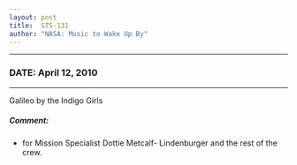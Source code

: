 ```yaml
---
layout: post
title:  STS-131
author: "NASA: Music to Wake Up By"
---
```


----
### DATE: April 12, 2010
----
Galileo by the Indigo Girls

##### Comment:
* for Mission Specialist Dottie Metcalf- Lindenburger and the rest of the crew.
